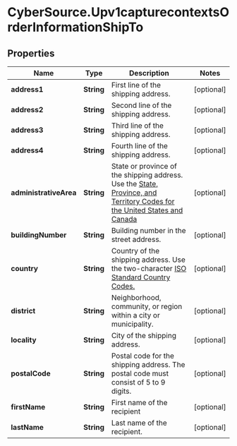 # CyberSource.Upv1capturecontextsOrderInformationShipTo

## Properties
Name | Type | Description | Notes
------------ | ------------- | ------------- | -------------
**address1** | **String** | First line of the shipping address.  | [optional] 
**address2** | **String** | Second line of the shipping address.  | [optional] 
**address3** | **String** | Third line of the shipping address.  | [optional] 
**address4** | **String** | Fourth line of the shipping address. | [optional] 
**administrativeArea** | **String** | State or province of the shipping address.  Use the [State, Province, and Territory Codes for the United States and Canada](https://developer.cybersource.com/library/documentation/sbc/quickref/states_and_provinces.pdf)  | [optional] 
**buildingNumber** | **String** | Building number in the street address.  | [optional] 
**country** | **String** | Country of the shipping address.  Use the two-character [ISO Standard Country Codes.](http://apps.cybersource.com/library/documentation/sbc/quickref/countries_alpha_list.pdf)  | [optional] 
**district** | **String** | Neighborhood, community, or region within a city or municipality. | [optional] 
**locality** | **String** | City of the shipping address.  | [optional] 
**postalCode** | **String** | Postal code for the shipping address. The postal code must consist of 5 to 9 digits.  | [optional] 
**firstName** | **String** | First name of the recipient | [optional] 
**lastName** | **String** | Last name of the recipient. | [optional] 


